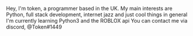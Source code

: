 
Hey, I'm token, a programmer based in the UK. 
My main interests are Python, full stack development, internet jazz and just cool things in general
I'm currently learning Python3 and the ROBLOX api
You can contact me via discord, @Token#1449
